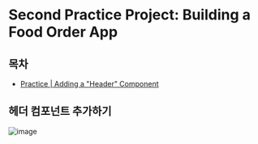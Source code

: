 # Second Practice Project: Building a Food Order App

## 목차

- [Practice | Adding a "Header" Component](#헤더-컴포넌트-추가하기)

## 헤더 컴포넌트 추가하기

![image](https://user-images.githubusercontent.com/53133662/162579242-5346ea84-1328-46c0-8fe3-621491e8f8ef.png)

</br>
